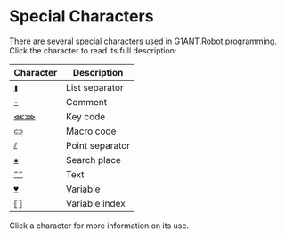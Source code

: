 # Special Characters

There are several special characters used in G1ANT.Robot programming. Click the character to read its full description:

| Character                 | Description    |
| ------------------------- | -------------- |
| [`❚`](array-separator.md) | List separator |
| [`-`](comment.md)         | Comment        |
| [`⋘⋙`](key-code.md)       | Key code       |
| [`⊂⊃`](macro.md)          | Macro code     |
| [`⫽`](point-separator.md)          | Point separator     |
| [`✱`](search-place.md)    | Search place   |
| [`‴‴`](text.md)           | Text           |
| [`♥`](variable.md)        | Variable       |
| [⟦⟧](variable-index.md)   | Variable index |

Click a character for more information on its use.
